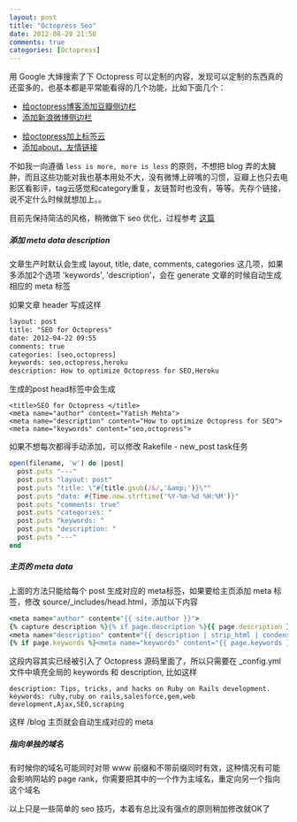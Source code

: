 ```yaml
---
layout: post
title: "Octopress Seo"
date: 2012-08-29 21:50
comments: true
categories: [Octopress]
---
```

用 Google 大婶搜索了下 Octopress 可以定制的内容，发现可以定制的东西真的还蛮多的，也基本都是平常能看得的几个功能，比如下面几个：

- [给octopress博客添加豆瓣侧边栏](http://tinyxd.me/blog/2012/07/09/add-douban-aside/) 
- [添加新浪微博侧边栏](http://caok.github.com/blog/2012/06/24/install-octopress-to-write-blog/)
<!--more-->
- [给octopress加上标签云](http://log4d.com/2012/05/tag-cloud/)
- [添加about，友情链接](http://shanewfx.github.com/blog/2012/08/13/improve-blog-theme/)

不如我一向遵循 `less is more, more is less` 的原则，不想把 blog 弄的太臃肿，而且这些功能对我也基本用处不大，没有微博上碎嘴的习惯，豆瓣上也只去电影区看影评，tag云感觉和category重复，友链暂时也没有，等等。先存个链接，说不定什么时候就想加上。。

目前先保持简洁的风格，稍微做下 seo 优化，过程参考 [这篇](http://www.yatishmehta.in/seo-for-octopress)

##### 添加 meta data description

文章生产时默认会生成 layout, title, date, comments, categories 这几项，如果多添加2个选项 'keywords', 'description'，会在 generate 文章的时候自动生成相应的 meta 标签

如果文章 header 写成这样

```html
layout: post
title: "SEO for Octopress"
date: 2012-04-22 09:55
comments: true
categories: [seo,octopress]
keywords: seo,octopress,heroku
description: How to optimize Octopress for SEO,Heroku
```

生成的post head标签中会生成

```
<title>SEO for Octopress </title>
<meta name="author" content="Yatish Mehta">
<meta name="description" content="How to optimize Octopress for SEO">
<meta name="keywords" content="seo,octopress">
```

如果不想每次都得手动添加，可以修改 Rakefile - new_post task任务

```ruby
open(filename, 'w') do |post|
  post.puts "---"
  post.puts "layout: post"
  post.puts "title: \"#{title.gsub(/&/,'&amp;')}\""
  post.puts "date: #{Time.now.strftime('%Y-%m-%d %H:%M')}"
  post.puts "comments: true"
  post.puts "categories: "
  post.puts "keywords: "
  post.puts "description: "
  post.puts "---"
end
```

##### 主页的 meta data

上面的方法只能给每个 post 生成对应的 meta标签，如果要给主页添加 meta 标签，修改 source/_includes/head.html，添加以下内容

```ruby
<meta name="author" content="{{ site.author }}">
{% capture description %}{% if page.description %}{{ page.description }}{% elsif site.description %}{{ site.description }}{%else%}{{ content | raw_content }}{% endif %}{% endcapture %}
<meta name="description" content="{{ description | strip_html | condense_spaces | truncate:150 }}">
{% if page.keywords %}<meta name="keywords" content="{{ page.keywords }}">{%else%}<meta name="keywords" content="{{ site.keywords }}">{% endif %}
```

这段内容其实已经被引入了 Octopress 源码里面了，所以只需要在 _config.yml 文件中填充全局的 keywords 和 description, 比如这样

```
description: Tips, tricks, and hacks on Ruby on Rails development.
keywords: ruby,ruby on rails,salesforce,gem,web development,Ajax,SEO,scraping
```

这样 /blog 主页就会自动生成对应的 meta

##### 指向单独的域名

有时候你的域名可能同时对带 www 前缀和不带前缀同时有效，这种情况有可能会影响网站的 page rank，你需要把其中的一个作为主域名，重定向另一个指向这个域名

以上只是一些简单的 seo 技巧，本着有总比没有强点的原则稍加修改就OK了